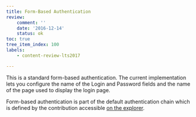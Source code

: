 ```yaml
---
title: Form-Based Authentication
review:
    comment: ''
    date: '2016-12-14'
    status: ok
toc: true
tree_item_index: 100
labels:
    - content-review-lts2017

---
```

This is a standard form-based authentication. The current implementation lets you configure the name of the Login and Password fields and the name of the page used to display the login page.

Form-based authentication is part of the default authentication chain which is defined by the contribution accessible [on the explorer](http://explorer.nuxeo.com/nuxeo/site/distribution/Nuxeo%20Platform%20LTS%202016-8.10/viewExtensionPoint/org.nuxeo.ecm.platform.ui.web.auth.service.PluggableAuthenticationService--chain).
